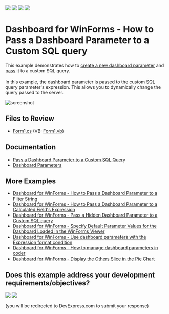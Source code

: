 <!-- default badges list -->
![](https://img.shields.io/endpoint?url=https://codecentral.devexpress.com/api/v1/VersionRange/128581212/18.2.3%2B)
[![](https://img.shields.io/badge/Open_in_DevExpress_Support_Center-FF7200?style=flat-square&logo=DevExpress&logoColor=white)](https://supportcenter.devexpress.com/ticket/details/E5120)
[![](https://img.shields.io/badge/📖_How_to_use_DevExpress_Examples-e9f6fc?style=flat-square)](https://docs.devexpress.com/GeneralInformation/403183)
[![](https://img.shields.io/badge/💬_Leave_Feedback-feecdd?style=flat-square)](#does-this-example-address-your-development-requirementsobjectives)
<!-- default badges end -->

# Dashboard for WinForms - How to Pass a Dashboard Parameter to a Custom SQL query

This example demonstrates how to [create a new dashboard parameter](https://docs.devexpress.com/Dashboard/16169) and [pass](https://docs.devexpress.com/Dashboard/16170) it to a custom SQL query.<br /><br />In this example, the dashboard parameter is passed to the custom SQL query parameter's expression. This allows you to dynamically change the query passed to the server.</p>

![screenshot](/images/screenshot.png)

## Files to Review

* [Form1.cs](./CS/Dashboard_ParametersAndCustomSQL/Form1.cs) (VB: [Form1.vb](./VB/Dashboard_ParametersAndCustomSQL/Form1.vb))

## Documentation

- [Pass a Dashboard Parameter to a Custom SQL Query](https://docs.devexpress.com/Dashboard/117089)
- [Dashboard Parameters](https://docs.devexpress.com/Dashboard/116918)

## More Examples

* [Dashboard for WinForms - How to Pass a Dashboard Parameter to a Filter String](https://github.com/DevExpress-Examples/how-to-pass-a-dashboard-parameter-to-a-filter-string-in-code-e5117)
* [Dashboard for WinForms - How to Pass a Dashboard Parameter to a Calculated Field's Expression](https://github.com/DevExpress-Examples/how-to-pass-a-dashboard-parameter-to-a-calculated-fields-expression-in-code-e5135)
* [Dashboard for WinForms - Pass a Hidden Dashboard Parameter to a Custom SQL query](https://github.com/DevExpress-Examples/how-to-pass-a-hidden-dashboard-parameter-to-a-custom-sql-query-in-the-winforms-viewer-t338459)
* [Dashboard for WinForms - Specify Default Parameter Values for the Dashboard Loaded in the WinForms Viewer](https://github.com/DevExpress-Examples/how-to-specify-default-parameter-values-in-the-winforms-viewer-t475858)
* [Dashboard for WinForms - Use dashboard parameters with the Expression format condition](https://github.com/DevExpress-Examples/how-to-usedashboard-parameters-with-the-expressionformat-condition-t260065)
* [Dashboard for WinForms - How to manage dashboard parameters in coder](https://github.com/DevExpress-Examples/winforms-dashboard-how-to-manage-dashboard-parameters-in-code-t635871)
* [Dashboard for WinForms - Display the Others Slice in the Pie Chart](https://github.com/DevExpress-Examples/how-to-display-pie-chart-others-slice)
<!-- feedback -->
## Does this example address your development requirements/objectives?

[<img src="https://www.devexpress.com/support/examples/i/yes-button.svg"/>](https://www.devexpress.com/support/examples/survey.xml?utm_source=github&utm_campaign=winforms-dashboard-pass-dashboard-parameters-to-custom-sql-query-in-code&~~~was_helpful=yes) [<img src="https://www.devexpress.com/support/examples/i/no-button.svg"/>](https://www.devexpress.com/support/examples/survey.xml?utm_source=github&utm_campaign=winforms-dashboard-pass-dashboard-parameters-to-custom-sql-query-in-code&~~~was_helpful=no)

(you will be redirected to DevExpress.com to submit your response)
<!-- feedback end -->
